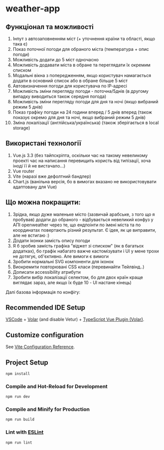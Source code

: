 # weather-app

## Функціонал та можливості

1) Інпут з автозаповненням міст (+ уточнення країни та області, якщо така є)
2) Показ поточної погоди для обраного міста (температура + опис погоди)
3) Можливість додати до 5 міст одночасно
4) Можливість додавати міста в обране та переглядати їх окремим списком
5) Модальні вікна з попередженням, якщо користувач намагається додати в основний список або в обране більше 5 міст
6) Автовизначення погоди для користувача по ІР-адресі
7) Можливість зміни перегляду погоди - поточна/5днів (в другому випадку виводиться також середня погода)
8) Можливість зміни перегляду погоди для дня та ночі (якщо вибраний режим 5 днів)
9) Показ графіку погоди на 24 години вперед / 5 днів вперед (також показує окремо для дня та ночі, якщо вибраний режим 5 днів)
10) Зміна локалізації (англійська/українська) (також зберігається в local storage)

## Використані технології

1) Vue.js 3.3 (без тайпскріпта, оскільки час на такому невеликому проекті час на написання перевищить користь від типізації, хоча іноді її й не вистачало...)
2) Vue router
3) Vite (наразі вже дефолтний бандлер)
4) Chart.js (ванільна версія, бо в вимогах вказано не використовувати адаптовану для Vue)

## Що можна покращити:

1) Зрідка, якщо дуже маленьке місто (зазвичай арабське, з того що я пробував) додати до обраного - відбувається невеликий конфуз у АПІ openweather через те, що ендпоінти по імені міста та по координатах повертають різний результат. Є ідея, як це виправити, але не встигаю :)
2) Додати іконки замість опису погоди
3) Я б зробив замість графіка "віджет зі списком" (як в багатьох додатках), бо графік набагато важче кастомізувати і UI у мене трохи не дотягує, об'єктивно. Але вимоги є вимоги
4) Зробити нормальні SVG компоненти для іконок 
5) Виокремити повторювані CSS класи (перевинайти Тейлвінд..)
6) Дописати accessibility атрибути
7) Зробити вибір локалізації селектом, бо для двох країн краще виглядає зараз, але якщо їх буде 10 - UI настане кінець)


Далі базова інформація по конфігу:

## Recommended IDE Setup

[VSCode](https://code.visualstudio.com/) + [Volar](https://marketplace.visualstudio.com/items?itemName=Vue.volar) (and disable Vetur) + [TypeScript Vue Plugin (Volar)](https://marketplace.visualstudio.com/items?itemName=Vue.vscode-typescript-vue-plugin).

## Customize configuration

See [Vite Configuration Reference](https://vitejs.dev/config/).

## Project Setup

```sh
npm install
```

### Compile and Hot-Reload for Development

```sh
npm run dev
```

### Compile and Minify for Production

```sh
npm run build
```

### Lint with [ESLint](https://eslint.org/)

```sh
npm run lint
```
